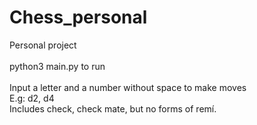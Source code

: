 # Chess_personal
Personal project\
\
python3 main.py to run\
\
Input a letter and a number without space to make moves\
E.g: d2, d4 \
Includes check, check mate, but no forms of remí.

